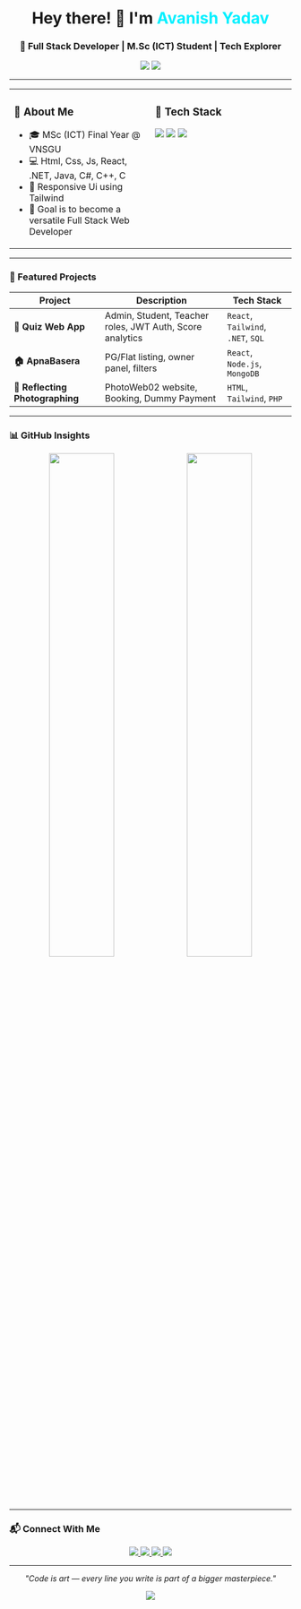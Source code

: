 <!-- 👋 Hero Section -->
<h1 align="center">Hey there! 👋 I'm <span style="color:#00f0ff;">Avanish Yadav</span></h1>
<h3 align="center">🚀 Full Stack Developer | M.Sc (ICT) Student | Tech Explorer</h3>

<p align="center">
  <img src="https://img.shields.io/badge/VNSGU-University-blueviolet?style=for-the-badge" />
  <img src="https://img.shields.io/badge/J.P.Dawar%20Institute-Surat-yellow?style=for-the-badge" />
<!--   <img src="https://img.shields.io/github/followers/avanishyadav?style=for-the-badge&logo=github" /> -->
</p>

---

<!-- ✨ Summary Cards -->
<div align="center">

<table>
  <tr>
    <td width="45%" style="vertical-align: top;">
      <h3>🧠 About Me</h3>
      <ul>
        <li>🎓 MSc (ICT) Final Year @ VNSGU</li>
        <li>💻 Html, Css, Js, React, .NET, Java, C#, C++, C </li>
        <li>📱 Responsive Ui using Tailwind</li>
        <li>🎯 Goal is to become a versatile Full Stack Web Developer</li>
      </ul>
    </td>
    <td width="45%" style="vertical-align: top;">
      <h3>🔧 Tech Stack</h3>
      <p height="20%">
        <img src="https://skillicons.dev/icons?i=react,tailwind,dotnet,nodejs,mongodb" />
        <img src="https://skillicons.dev/icons?i=php,mysql,html,css,js" />
        <img src="https://skillicons.dev/icons?i=androidstudio,postman,figma,git,vscode" />
      </p>
    </td>
  </tr>
</table>

</div>

---

<!-- 📁 Projects Section -->
### 🚀 Featured Projects

| Project | Description | Tech Stack |
|--------|-------------|------------|
| **🧠 Quiz Web App** | Admin, Student, Teacher roles, JWT Auth, Score analytics | `React`, `Tailwind`, `.NET`, `SQL` |
| **🏠 ApnaBasera** | PG/Flat listing, owner panel, filters | `React`, `Node.js`, `MongoDB` |
| **📱 Reflecting Photographing** | PhotoWeb02 website, Booking, Dummy Payment | `HTML`, `Tailwind`, `PHP` |

---

<!-- 📈 GitHub Stats -->
### 📊 GitHub Insights

<p align="center">
  <img src="https://github-readme-stats.vercel.app/api?username=Avanish-03&show_icons=true&theme=tokyonight&hide_border=true" width="48%" />
  <img src="https://github-readme-streak-stats.herokuapp.com?user=Avanish-03&theme=tokyonight&hide_border=true" width="48%" />
</p>

---


<!-- 📫 Contact -->
### 📬 Connect With Me

<p align="center">
  <a href="mailto:avanishyadav744@gmail.com">
    <img src="https://img.shields.io/badge/Gmail-D14836?style=for-the-badge&logo=gmail&logoColor=white" />
  </a>
  <a href="https://www.linkedin.com/in/avanishyadav901910/">
    <img src="https://img.shields.io/badge/LinkedIn-0077B5?style=for-the-badge&logo=linkedin&logoColor=white" />
  </a>
  <a href="https://youtube.com/@yourchannel">
    <img src="https://img.shields.io/badge/Youtube-FF0000?style=for-the-badge&logo=youtube&logoColor=white" />
  </a>
  <a href="https://portfolioavanish.netlify.app/">
    <img src="https://img.shields.io/badge/Portfolio-000000?style=for-the-badge&logo=google-chrome&logoColor=white" />
  </a>
</p>

---

<!-- 💡 Quote -->
<p align="center"><i>"Code is art — every line you write is part of a bigger masterpiece."</i></p>

<p align="center">
  <img src="https://capsule-render.vercel.app/api?type=waving&color=gradient&height=100&section=footer" />
</p>
